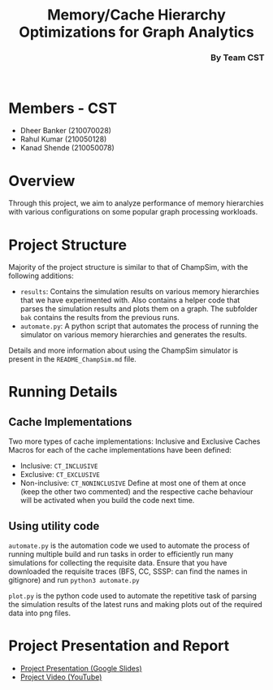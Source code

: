 <h1 align="center" style="border-bottom:none;">Memory/Cache Hierarchy Optimizations for Graph Analytics</h1>
<h3 align="right">By Team <b>CST</b></h3>
<br>

# Members - CST
- Dheer Banker (210070028)
- Rahul Kumar (210050128)
- Kanad Shende (210050078)

# Overview
Through this project, we aim to analyze performance of memory hierarchies with various configurations on some popular graph processing workloads.

# Project Structure
Majority of the project structure is similar to that of ChampSim, with the following additions:
- `results`: Contains the simulation results on various memory hierarchies that we have experimented with. Also contains a helper code  that parses the simulation results and plots them on a graph. The subfolder `bak` contains the results from the previous runs.
- `automate.py`: A python script that automates the process of running the simulator on various memory hierarchies and generates the results.

Details and more information about using the ChampSim simulator is present in the `README_ChampSim.md` file.

# Running Details
## Cache Implementations
Two more types of cache implementations: Inclusive and Exclusive Caches
Macros for each of the cache implementations have been defined:
- Inclusive: `CT_INCLUSIVE`
- Exclusive: `CT_EXCLUSIVE`
- Non-inclusive: `CT_NONINCLUSIVE`
Define at most one of them at once (keep the other two commented) and the respective cache behaviour will be activated when you build the code next time.

## Using utility code
`automate.py` is the automation code we used to automate the process of running multiple build and run tasks in order to efficiently run many simulations for collecting the requisite data.
Ensure that you have downloaded the requisite traces (BFS, CC, SSSP: can find the names in gitignore) and run `python3 automate.py`

`plot.py` is the python code used to automate the repetitive task of parsing the simulation results of the latest runs and making plots out of the required data into png files.

# Project Presentation and Report
- [Project Presentation (Google Slides)](https://docs.google.com/presentation/d/1KdDs5tPIJus9dI6htR88me-ySZX24gyO3jsOOpupwn0/edit?usp=sharing)
- [Project Video (YouTube)](https://youtu.be/5NDiClrN8yI)

